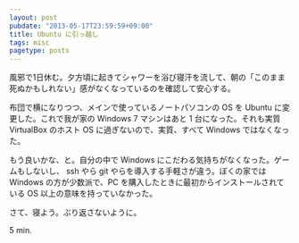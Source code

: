 ```yaml
---
layout: post
pubdate: "2013-05-17T23:59:59+09:00"
title: Ubuntu に引っ越し
tags: misc
pagetype: posts
---
```

風邪で1日休む。夕方頃に起きてシャワーを浴び寝汗を流して、朝の「このまま死ぬかもしれない」感がなくなっているのを確認して安心する。

布団で横になりつつ、メインで使っているノートパソコンの OS を Ubuntu に変更した。これで我が家の Windows 7 マシンはあと 1 台になった。それも実質 VirtualBox のホスト OS に過ぎないので、実質、すべて Windows ではなくなった。

もう良いかな、と。自分の中で Windows にこだわる気持ちがなくなった。ゲームもしないし、 ssh やら git やらを導入する手軽さが違う。ぼくの家では Windows の方が少数派で、PC を購入したときに最初からインストールされている OS 以上の意味を持っていなかった。

さて、寝よう。ぶり返さないように。

5 min.
